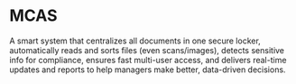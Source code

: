# MCAS
A smart system that centralizes all documents in one secure locker, automatically reads and sorts files (even scans/images), detects sensitive info for compliance, ensures fast multi-user access, and delivers real-time updates and reports to help managers make better, data-driven decisions.
